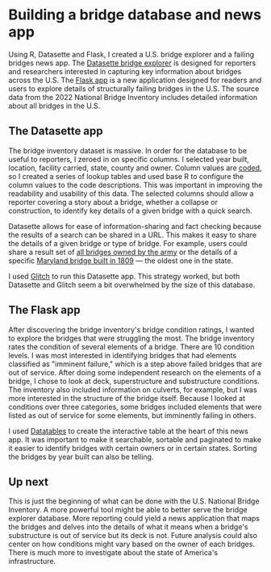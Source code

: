 # Building a bridge database and news app

Using R, Datasette and Flask, I created a U.S. bridge explorer and a failing bridges news app. The [Datasette bridge explorer](https://bridge-inventory.glitch.me/) is designed for reporters and researchers interested in capturing key information about bridges across the U.S. The [Flask app](https://rinatorch.github.io/bridges/index.html) is a new application designed for readers and users to explore details of structurally failing bridges in the U.S. The source data from the 2022 National Bridge Inventory includes detailed information about all bridges in the U.S. 

## The Datasette app
The bridge inventory dataset is massive. In order for the database to be useful to reporters, I zeroed in on specific columns. I selected year built, location, facility carried, state, county and owner. Column values are [coded](https://www.fhwa.dot.gov/bridge/mtguide.pdf), so I created a series of lookup tables and used base R to configure the column values to the code descriptions. This was important in improving the readability and usability of this data. The selected columns should allow a reporter covering a story about a bridge, whether a collapse or construction, to identify key details of a given bridge with a quick search. 

Datasette allows for ease of information-sharing and fact checking because the results of a search can be shared in a URL. This makes it easy to share the details of a given bridge or type of bridge. For example, users could share a result set of [all bridges owned by the army](https://bridge-inventory.glitch.me/data/bridges_cleaned?_sort=rowid&Owner__exact=Army) or the details of a specific [Maryland bridge built in 1809](https://bridge-inventory.glitch.me/data/bridges_cleaned?_sort=rowid&Year_Built__exact=1809&State__exact=Maryland) — the oldest one in the state.

I used [Glitch](https://simonwillison.net/2019/Apr/23/datasette-glitch/) to run this Datasette app. This strategy worked, but both Datasette and Glitch seem a bit overwhelmed by the size of this database.

## The Flask app

After discovering the bridge inventory's bridge condition ratings, I wanted to explore the bridges that were struggling the most. The bridge inventory rates the condition of several elements of a bridge. There are 10 condition levels. I was most interested in identifying bridges that had elements classified as "imminent failure," which is a step above failed bridges that are out of service. After doing some independent research on the elements of a bridge, I chose to look at deck, superstructure and substructure conditions. The inventory also included information on culverts, for example, but I was more interested in the structure of the bridge itself. Because I looked at conditions over three categories, some bridges included elements that were listed as out of service for some elements, but imminently failing in others. 

I used [Datatables](https://datatables.net/) to create the interactive table at the heart of this news app. It was important to make it searchable, sortable and paginated to make it easier to identify bridges with certain owners or in certain states. Sorting the bridges by year built can also be telling.

## Up next

This is just the beginning of what can be done with the U.S. National Bridge Inventory. A more powerful tool might be able to better serve the bridge explorer database. More reporting could yield a news application that maps the bridges and delves into the details of what it means when a bridge's substructure is out of service but its deck is not. Future analysis could also center on how conditions might vary based on the owner of each bridges. There is much more to investigate about the state of America's infrastructure.